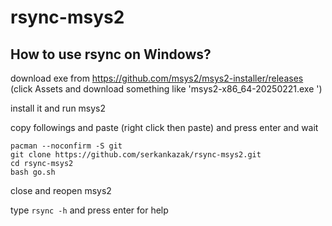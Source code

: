 # rsync-msys2

## How to use rsync on Windows?

download exe from https://github.com/msys2/msys2-installer/releases (click Assets and download something like 'msys2-x86_64-20250221.exe
')

install it and run msys2

copy followings and paste (right click then paste) and press enter and wait
```
pacman --noconfirm -S git
git clone https://github.com/serkankazak/rsync-msys2.git
cd rsync-msys2
bash go.sh
```

close and reopen msys2


type `rsync -h` and press enter for help
